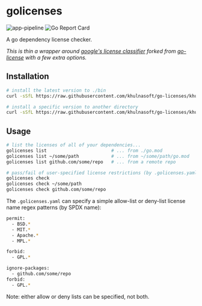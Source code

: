 # golicenses

![app-pipeline](https://github.com/khulnasoft/go-licenses/workflows/app-pipeline/badge.svg)
![Go Report Card](https://goreportcard.com/badge/github.com/khulnasoft/go-licenses)

A go dependency license checker.

*This is thin a wrapper around [google's license classifier](https://www.github.com/google/licenseclassifier) forked from [go-license](https://www.github.com/google/go-licenses) with a few extra options.*

## Installation

```bash
# install the latest version to ./bin
curl -sSfL https://raw.githubusercontent.com/khulnasoft/go-licenses/khulnasoft/golicenses.sh | sh 

# install a specific version to another directory
curl -sSfL https://raw.githubusercontent.com/khulnasoft/go-licenses/khulnasoft/golicenses.sh | sh -s -- -b ./path/to/bin v1.26.0
```

## Usage

```bash
# list the licenses of all of your dependencies...
golicenses list                        # ... from ./go.mod
golicenses list ~/some/path            # ... from ~/some/path/go.mod
golicenses list github.com/some/repo   # ... from a remote repo

# pass/fail of user-specified license restrictions (by .golicenses.yaml)
golicenses check
golicenses check ~/some/path
golicenses check github.com/some/repo
```

The `.golicenses.yaml` can specify a simple allow-list or deny-list license name regex patterns (by SPDX name):

```bash
permit:
  - BSD.*
  - MIT.*
  - Apache.*
  - MPL.*
```

```bash
forbid:
  - GPL.*
```

```bash
ignore-packages:
  - github.com/some/repo
forbid:
  - GPL.*
```

Note: either allow or deny lists can be specified, not both.
